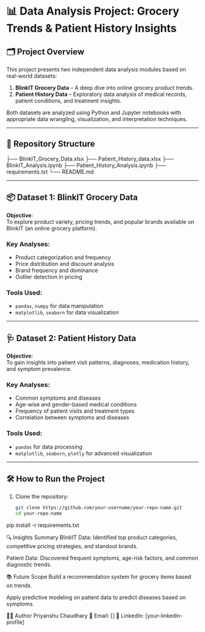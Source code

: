 # 📊 Data Analysis Project: Grocery Trends & Patient History Insights

## 🗂 Project Overview

This project presents two independent data analysis modules based on real-world datasets:

1. **BlinkIT Grocery Data** – A deep dive into online grocery product trends.
2. **Patient History Data** – Exploratory data analysis of medical records, patient conditions, and treatment insights.

Both datasets are analyzed using Python and Jupyter notebooks with appropriate data wrangling, visualization, and interpretation techniques.

---

## 📁 Repository Structure

├── BlinkIT_Grocery_Data.xlsx
├── Patient_History_data.xlsx
├── BlinkIT_Analysis.ipynb
├── Patient_History_Analysis.ipynb
├── requirements.txt
└── README.md


---

## 📦 Dataset 1: BlinkIT Grocery Data

**Objective**:  
To explore product variety, pricing trends, and popular brands available on BlinkIT (an online grocery platform).

### Key Analyses:
- Product categorization and frequency
- Price distribution and discount analysis
- Brand frequency and dominance
- Outlier detection in pricing

### Tools Used:
- `pandas`, `numpy` for data manipulation
- `matplotlib`, `seaborn` for data visualization

---

## 🩺 Dataset 2: Patient History Data

**Objective**:  
To gain insights into patient visit patterns, diagnoses, medication history, and symptom prevalence.

### Key Analyses:
- Common symptoms and diseases
- Age-wise and gender-based medical conditions
- Frequency of patient visits and treatment types
- Correlation between symptoms and diseases

### Tools Used:
- `pandas` for data processing
- `matplotlib`, `seaborn`, `plotly` for advanced visualization

---

## 🛠 How to Run the Project

1. Clone the repository:
   ```bash
   git clone https://github.com/your-username/your-repo-name.git
   cd your-repo-name
   
pip install -r requirements.txt


🔍 Insights Summary
BlinkIT Data: Identified top product categories, competitive pricing strategies, and standout brands.

Patient Data: Discovered frequent symptoms, age-risk factors, and common diagnostic trends.

📚 Future Scope
Build a recommendation system for grocery items based on trends.

Apply predictive modeling on patient data to predict diseases based on symptoms.

👨‍💻 Author
Priyanshu Chaudhary
📧 Email: []
🔗 LinkedIn: [your-linkedin-profile]

